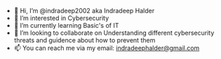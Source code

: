 - 👋 Hi, I’m @indradeep2002 aka Indradeep Halder
- 👀 I’m interested in Cybersecurity
- 🌱 I’m currently learning Basic's of IT 
- 💞️ I’m looking to collaborate on Understanding different cybersecurity threats and guidence about how to prevent them 
- 📫 You can reach me via my email: indradeephalder@gmail.com

<!---
indradeep2002/indradeep2002 is a ✨ special ✨ repository because its `README.md` (this file) appears on your GitHub profile.
You can click the Preview link to take a look at your changes.
--->
